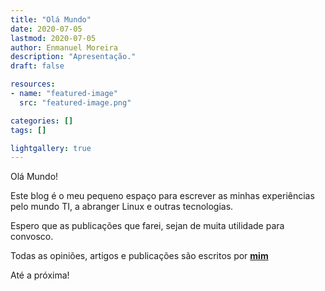 ```yaml
---
title: "Olá Mundo"
date: 2020-07-05
lastmod: 2020-07-05
author: Enmanuel Moreira
description: "Apresentação."
draft: false

resources:
- name: "featured-image"
  src: "featured-image.png"

categories: []
tags: []

lightgallery: true
---
```


Olá Mundo!

Este blog é o meu pequeno espaço para escrever as minhas experiências pelo mundo TI, a abranger Linux e outras tecnologias.  

Espero que as publicações que farei, sejan de muita utilidade para convosco.  

Todas as opiniões, artigos e publicações são escritos por **[mim](https://www.linkedin.com/in/enmanuelmoreira)**  

Até a próxima!
